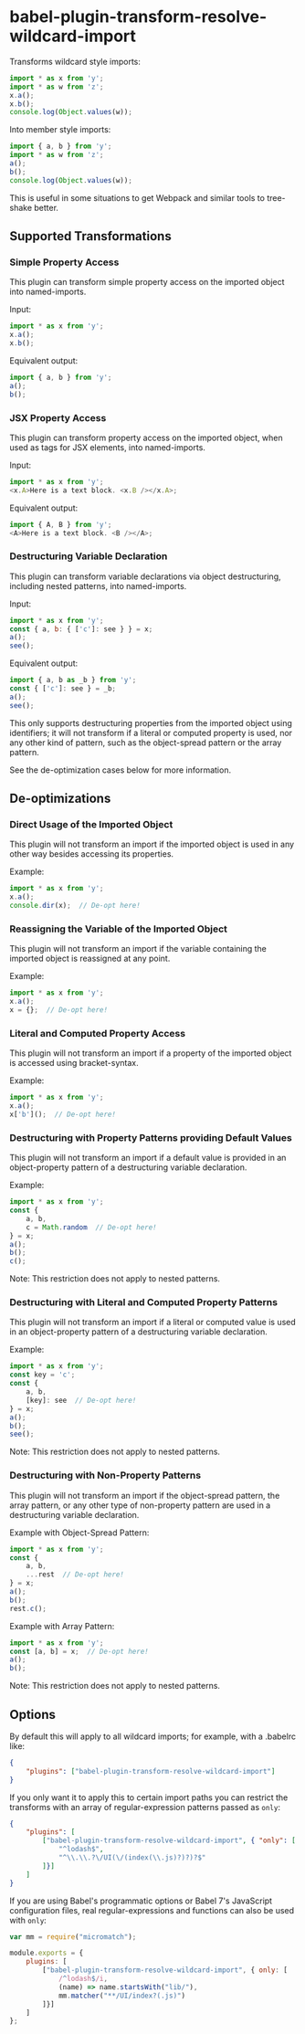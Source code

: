 # babel-plugin-transform-resolve-wildcard-import

Transforms wildcard style imports:

```javascript
import * as x from 'y';
import * as w from 'z';
x.a();
x.b();
console.log(Object.values(w));
```

Into member style imports:

```javascript
import { a, b } from 'y';
import * as w from 'z';
a();
b();
console.log(Object.values(w));
```

This is useful in some situations to get Webpack and similar tools to
tree-shake better.

## Supported Transformations

### Simple Property Access

This plugin can transform simple property access on the imported
object into named-imports.

Input:

```javascript
import * as x from 'y';
x.a();
x.b();
```

Equivalent output:

```javascript
import { a, b } from 'y';
a();
b();
```

### JSX Property Access

This plugin can transform property access on the imported object, when
used as tags for JSX elements, into named-imports.

Input:

```javascript
import * as x from 'y';
<x.A>Here is a text block. <x.B /></x.A>;
```

Equivalent output:

```javascript
import { A, B } from 'y';
<A>Here is a text block. <B /></A>;
```

### Destructuring Variable Declaration

This plugin can transform variable declarations via object destructuring,
including nested patterns, into named-imports.

Input:

```javascript
import * as x from 'y';
const { a, b: { ['c']: see } } = x;
a();
see();
```

Equivalent output:

```javascript
import { a, b as _b } from 'y';
const { ['c']: see } = _b;
a();
see();
```

This only supports destructuring properties from the imported object using
identifiers; it will not transform if a literal or computed property is used,
nor any other kind of pattern, such as the object-spread pattern or the array
pattern.

See the de-optimization cases below for more information.

## De-optimizations

### Direct Usage of the Imported Object

This plugin will not transform an import if the imported object is used in any
other way besides accessing its properties.

Example:

```javascript
import * as x from 'y';
x.a();
console.dir(x);  // De-opt here!
```

### Reassigning the Variable of the Imported Object

This plugin will not transform an import if the variable containing the
imported object is reassigned at any point.

Example:

```javascript
import * as x from 'y';
x.a();
x = {};  // De-opt here!
```

### Literal and Computed Property Access

This plugin will not transform an import if a property of the imported object
is accessed using bracket-syntax.

Example:

```javascript
import * as x from 'y';
x.a();
x['b']();  // De-opt here!
```

### Destructuring with Property Patterns providing Default Values

This plugin will not transform an import if a default value is provided in
an object-property pattern of a destructuring variable declaration.

Example:

```javascript
import * as x from 'y';
const {
    a, b,
    c = Math.random  // De-opt here!
} = x;
a();
b();
c();
```

Note: This restriction does not apply to nested patterns.

### Destructuring with Literal and Computed Property Patterns

This plugin will not transform an import if a literal or computed value is used
in an object-property pattern of a destructuring variable declaration.

Example:

```javascript
import * as x from 'y';
const key = 'c';
const {
    a, b,
    [key]: see  // De-opt here!
} = x;
a();
b();
see();
```

Note: This restriction does not apply to nested patterns.

### Destructuring with Non-Property Patterns

This plugin will not transform an import if the object-spread pattern, the
array pattern, or any other type of non-property pattern are used in a
destructuring variable declaration.

Example with Object-Spread Pattern:

```javascript
import * as x from 'y';
const {
    a, b,
    ...rest  // De-opt here!
} = x;
a();
b();
rest.c();
```

Example with Array Pattern:

```javascript
import * as x from 'y';
const [a, b] = x;  // De-opt here!
a();
b();
```

Note: This restriction does not apply to nested patterns.

## Options

By default this will apply to all wildcard imports; for example, with a
.babelrc like:

```json
{
    "plugins": ["babel-plugin-transform-resolve-wildcard-import"]
}
```

If you only want it to apply this to certain import paths you can
restrict the transforms with an array of regular-expression patterns
passed as `only`:

```json
{
    "plugins": [
        ["babel-plugin-transform-resolve-wildcard-import", { "only": [
            "^lodash$",
            "^\\.\\.?\/UI(\/(index(\\.js)?)?)?$"
        ]}]
    ]
}
```

If you are using Babel's programmatic options or Babel 7's JavaScript
configuration files, real regular-expressions and functions can also
be used with `only`:

```javascript
var mm = require("micromatch");

module.exports = {
    plugins: [
        ["babel-plugin-transform-resolve-wildcard-import", { only: [
            /^lodash$/i,
            (name) => name.startsWith("lib/"),
            mm.matcher("**/UI/index?(.js)")
        ]}]
    ]
};
```